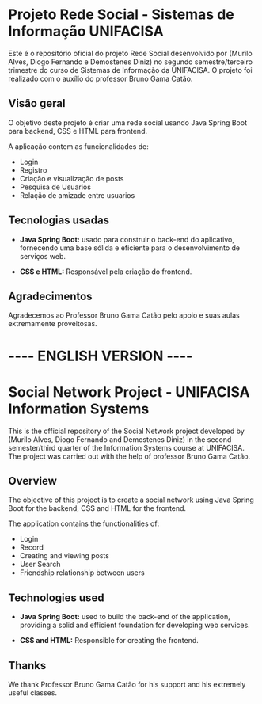 # Projeto Rede Social - Sistemas de Informação UNIFACISA

Este é o repositório oficial do projeto Rede Social desenvolvido por
(Murilo Alves, Diogo Fernando e Demostenes Diniz)
 no segundo semestre/terceiro trimestre do curso de Sistemas de Informação da UNIFACISA. O projeto foi realizado com o auxílio do professor Bruno Gama Catão.

## Visão geral

O objetivo deste projeto é criar uma rede social usando Java Spring Boot para backend, CSS e HTML para frontend. 

A aplicação contem as funcionalidades de:
- Login
- Registro
- Criação e visualização de posts
- Pesquisa de Usuarios
- Relação de amizade entre usuarios


## Tecnologias usadas

- **Java Spring Boot:** usado para construir o back-end do aplicativo, fornecendo uma base sólida e eficiente para o desenvolvimento de serviços web.

- **CSS e HTML:** Responsável pela criação do frontend.

## Agradecimentos

Agradecemos ao Professor Bruno Gama Catão pelo apoio e suas aulas extremamente proveitosas.

# ---- ENGLISH VERSION ----

# Social Network Project - UNIFACISA Information Systems

This is the official repository of the Social Network project developed by
(Murilo Alves, Diogo Fernando and Demostenes Diniz)
 in the second semester/third quarter of the Information Systems course at UNIFACISA. The project was carried out with the help of professor Bruno Gama Catão.

## Overview

The objective of this project is to create a social network using Java Spring Boot for the backend, CSS and HTML for the frontend.

The application contains the functionalities of:
- Login
- Record
- Creating and viewing posts
- User Search
- Friendship relationship between users


## Technologies used

- **Java Spring Boot:** used to build the back-end of the application, providing a solid and efficient foundation for developing web services.

- **CSS and HTML:** Responsible for creating the frontend.

## Thanks

We thank Professor Bruno Gama Catão for his support and his extremely useful classes.
